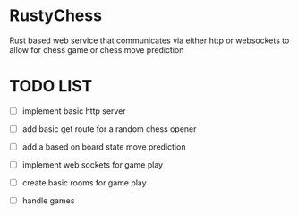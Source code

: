 # RustyChess
Rust based web service that communicates via either http or websockets to allow for chess game or chess move prediction


# TODO LIST

- [ ] implement basic http server
- [ ] add basic get route for a random chess opener
- [ ] add a based on board state move prediction
- [ ] implement web sockets for game play
- [ ] create basic rooms for game play
- [ ] handle games

